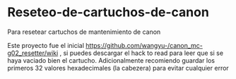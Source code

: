 # Reseteo-de-cartuchos-de-canon
Para resetear cartuchos de mantenimiento de canon

Este proyecto fue el inicial https://github.com/wangyu-/canon_mc-g02_resetter/wiki , si puedes descargar el hack to read para leer que si se haya vaciado bien el cartucho.
Adicionalmente recomiendo guardar los primeros 32 valores hexadecimales (la cabezera) para evitar cualquier error
